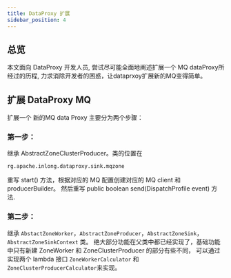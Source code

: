 ```yaml
---
title: DataProxy 扩展
sidebar_position: 4
---
```


## 总览
本文面向 DataProxy 开发人员, 尝试尽可能全面地阐述扩展一个 MQ dataProxy所经过的历程, 力求消除开发者的困惑，让dataprxoy扩展新的MQ变得简单。

## 扩展 DataProxy MQ
扩展一个 新的MQ data Proxy 主要分为两个步骤：
### 第一步：
继承 AbstractZoneClusterProducer。类的位置在
``` shell
rg.apache.inlong.dataproxy.sink.mqzone
```
重写 start() 方法，根据对应的 MQ 配置创建对应的 MQ client 和 producerBuilder。
然后重写 public boolean send(DispatchProfile event) 方法.
### 第二步：
继承 `AbstactZoneWorker`，`AbstractZoneProducer`，`AbstractZoneSink`，`AbstractZoneSinkContext` 类。
绝大部分功能在父类中都已经实现了，基础功能中只有新建 ZoneWorker 和 ZoneClusterProducer 的部分有些不同，
可以通过实现两个 lambda 接口 `ZoneWorkerCalculator` 和 `ZoneClusterProducerCalculator`来实现。
